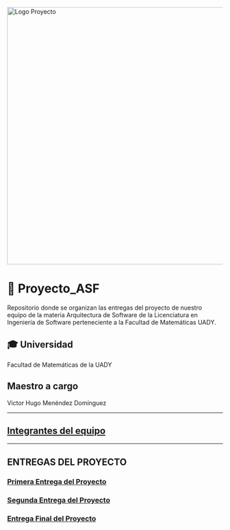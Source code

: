 <img src="https://portalinsitucionalsa.blob.core.windows.net/cms/noticia/imagenes/20230123153137_Comunicado%20UADY.jpg" alt="Logo Proyecto" width="600"/>

# 🚀 Proyecto_ASF
Repositorio donde se organizan las entregas del proyecto de nuestro equipo de la materia Arquitectura de Software de la Licenciatura en Ingeniería de Software perteneciente a la Facultad de Matemáticas UADY.

## 🎓 Universidad
Facultad de Matemáticas de la UADY

## Maestro a cargo
Victor Hugo Menéndez Domínguez


---

## [Integrantes del equipo](https://github.com/Jose-Pablo-Martinez/Proyecto_ASF/blob/d29cca5305f1f897c7e8ddc1c2a076fcb4b8494e/Integrantes%20de%20equipo.md)

---

## ENTREGAS DEL PROYECTO

### [Primera Entrega del Proyecto]()

### [Segunda Entrega del Proyecto]()

### [Entrega Final del Proyecto]()
